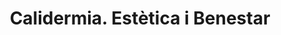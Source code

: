 ---
title: "Calidermia. Estètica i Benestar"
url: /alaior/calidermia-estetica-i-benestar/
shop: cosméticos
---